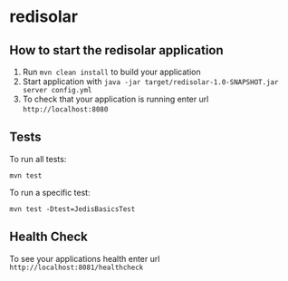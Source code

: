 # redisolar

How to start the redisolar application
---

1. Run `mvn clean install` to build your application
1. Start application with `java -jar target/redisolar-1.0-SNAPSHOT.jar server config.yml`
1. To check that your application is running enter url `http://localhost:8080`

Tests
---

To run all tests:

```
mvn test
```

To run a specific test:

```
mvn test -Dtest=JedisBasicsTest
```

Health Check
---

To see your applications health enter url `http://localhost:8081/healthcheck`
